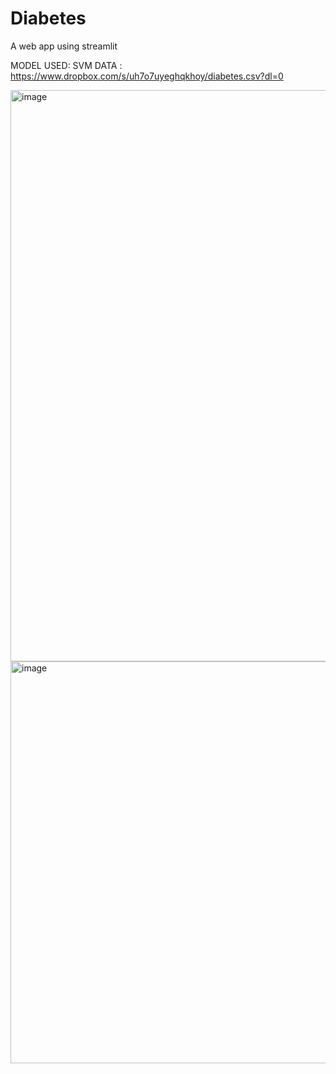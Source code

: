 # Diabetes
A web app using streamlit

MODEL USED: SVM 
DATA : https://www.dropbox.com/s/uh7o7uyeghqkhoy/diabetes.csv?dl=0


<img width="914" alt="image" src="https://github.com/aakanksha-17/Diabetes/assets/79138836/f1cd451f-f768-4bea-9b23-0a114864e24d">

<img width="643" alt="image" src="https://github.com/aakanksha-17/Diabetes/assets/79138836/7d7b8c75-5ddb-44fc-8bbc-80cf78944ee9">

